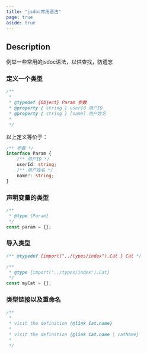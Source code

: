 ```yaml
---
title: "jsdoc常用语法"
page: true
aside: true
---
```


## Description
例举一些常用的jsdoc语法，以供查找，防遗忘

### 定义一个类型
```js
/**
 * 
 * @typedef {Object} Param 参数
 * @property { string } userId 用户ID
 * @property { string } [name] 用户姓名
 * 
 */
```
以上定义等价于：
```ts
/** 参数 */
interface Param {
    /** 用户ID */
    userId: string;
    /** 用户姓名 */
    name?: string;
}
```

### 声明变量的类型
```js 
/**
 * @type {Param}
 */
const param = {};
```

### 导入类型
```js
/** @typedef {import("../types/index").Cat } Cat */

/**
 * @type {import("../types/index").Cat}
 */ 
const myCat = {};
```

### 类型链接以及重命名
```js
/**
 * 
 * visit the definition {@link Cat.name}
 * 
 * visit the definition {@link Cat.name | catName}
 * 
 */
```